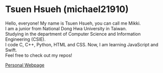 # Tsuen Hsueh (michael21910)

Hello, everyone! My name is Tsuen Hsueh, you can call me Mikki.  
I am a junior from National Dong Hwa University in Taiwan.  
Studying in the department of Computer Science and Information Engineering (CSIE).  
I code C, C++, Python, HTML and CSS. Now, I am learning JavaScript and Swift.  
Feel free to check out my repos!  
  
[Personal Webpage](https://michael21910.github.io/index.html) 
